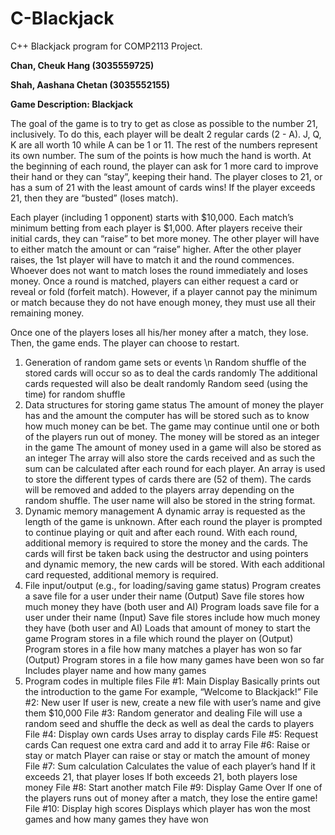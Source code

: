 # C-Blackjack
C++ Blackjack program for COMP2113 Project.

**Chan, Cheuk Hang (3035559725)**

**Shah, Aashana Chetan (3035552155)**

**Game Description: Blackjack**

The goal of the game is to try to get as close as possible to the number 21, inclusively. To do this, each player will be dealt 2 regular cards (2 - A). J, Q, K are all worth 10 while A can be 1 or 11. The rest of the numbers represent its own number. The sum of the points is how much the hand is worth. At the beginning of each round, the player can ask for 1 more card to improve their hand or they can “stay”, keeping their hand. The player closes to 21, or has a sum of 21 with the least amount of cards wins! If the player exceeds 21, then they are “busted” (loses match).

Each player (including 1 opponent) starts with $10,000. Each match’s minimum betting from each player is $1,000. After players receive their initial cards, they can “raise” to bet more money. The other player will have to either match the amount or can “raise” higher. After the other player raises, the 1st player will have to match it and the round commences. Whoever does not want to match loses the round immediately and loses money. Once a round is matched, players can either request a card or reveal or fold (forfeit match). However, if a player cannot pay the minimum or match because they do not have enough money, they must use all their remaining money.

Once one of the players loses all his/her money after a match, they lose. Then, the game ends. The player can choose to restart.

1) Generation of random game sets or events \n
    Random shuffle of the stored cards will occur so as to deal the cards randomly
    The additional cards requested will also be dealt randomly
    Random seed (using the time) for random shuffle
2) Data structures for storing game status
    The amount of money the player has and the amount the computer has will be stored such as to know how much money can be bet. The game may continue until one or     both of the players run out of money. 
        The money will be stored as an integer in the game
        The amount of money used in a game will also be stored as an integer
    The array will also store the cards received and as such the sum can be calculated after each round for each player.
    An array is used to store the different types of cards there are (52 of them).
        The cards will be removed and added to the players array depending on the random shuffle. 
    The user name will also be stored in the string format.
3) Dynamic memory management
    A dynamic array is requested as the length of the game is unknown. After each round the player is prompted to continue playing or quit and after each round.             With each round, additional memory is required to store the money and the cards.
        The cards will first be taken back using the destructor and using pointers and dynamic memory, the new cards will be stored.
    With each additional card requested, additional memory is required.
4) File input/output (e.g., for loading/saving game status)
    Program creates a save file for a user under their name (Output)
        Save file stores how much money they have (both user and AI)
    Program loads save file for a user under their name (Input)
        Save file stores include how much money they have (both user and AI)
        Loads that amount of money to start the game
    Program stores in a file which round the player on (Output)
    Program stores in a file how many matches a player has won so far (Output)
    Program stores in a file how many games have been won so far
        Includes player name and how many games
5) Program codes in multiple files
    File #1: Main Display
        Basically prints out the introduction to the game
        For example, “Welcome to Blackjack!”
    File #2: New user
        If user is new, create a new file with user’s name and give them $10,000
    File #3: Random generator and dealing
        File will use a random seed and shuffle the deck as well as deal the cards to players
    File #4: Display own cards
        Uses array to display cards
    File #5: Request cards
        Can request one extra card and add it to array
    File #6: Raise or stay or match
        Player can raise or stay or match the amount of money
    File #7: Sum calculation
        Calculates the value of each player’s hand
        If it exceeds 21, that player loses
        If both exceeds 21, both players lose money
    File #8: Start another match
    File #9: Display Game Over
        If one of the players runs out of money after a match, they lose the entire game!
    File #10: Display high scores
        Displays which player has won the most games and how many games they have won

